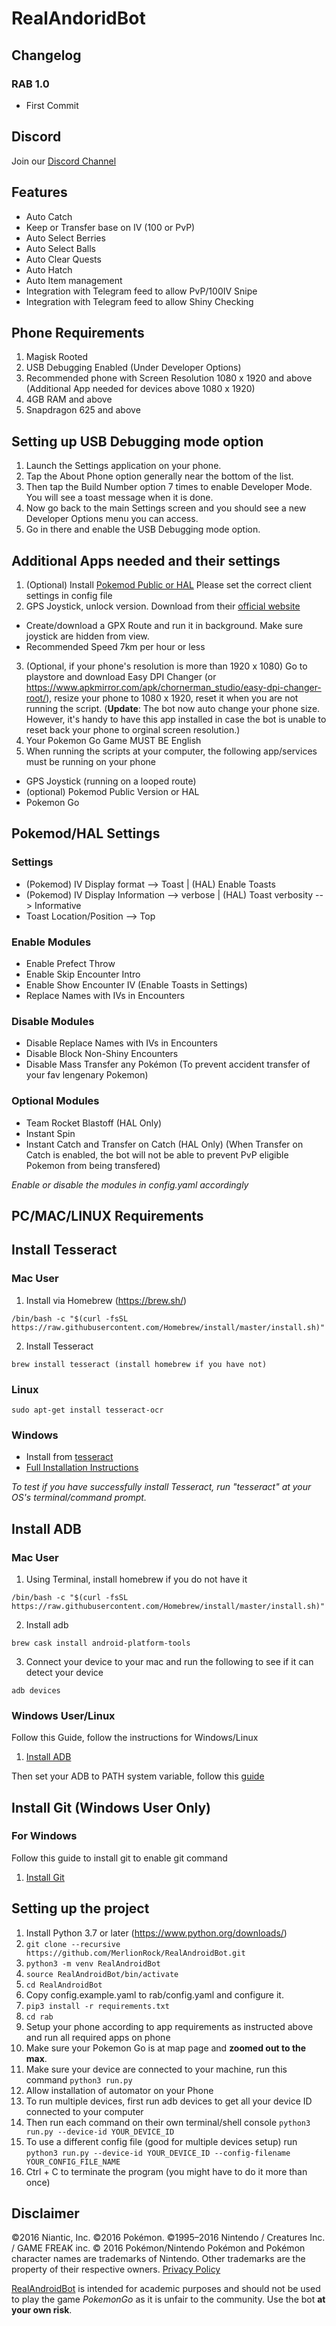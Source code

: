# RealAndoridBot
## Changelog
### RAB 1.0
- First Commit

## Discord
Join our [Discord Channel](https://discord.gg/HZXCzDXXJJ)

## Features
- Auto Catch
- Keep or Transfer base on IV (100 or PvP)
- Auto Select Berries
- Auto Select Balls
- Auto Clear Quests
- Auto Hatch
- Auto Item management
- Integration with Telegram feed to allow PvP/100IV Snipe
- Integration with Telegram feed to allow Shiny Checking

## Phone Requirements
1. Magisk Rooted
2. USB Debugging Enabled (Under Developer Options)
3. Recommended phone with Screen Resolution 1080 x 1920 and above (Additional App needed for devices above 1080 x 1920)
4. 4GB RAM and above
5. Snapdragon 625 and above

## Setting up USB Debugging mode option
1. Launch the Settings application on your phone.
2. Tap the About Phone option generally near the bottom of the list.
3. Then tap the Build Number option 7 times to enable Developer Mode. You will see a toast message when it is done.
4. Now go back to the main Settings screen and you should see a new Developer Options menu you can access.
5. Go in there and enable the USB Debugging mode option.

## Additional Apps needed and their settings

1. (Optional) Install [Pokemod Public or HAL](https://pokemod.dev/) Please set the correct client settings in config file
2. GPS Joystick, unlock version. Download from their [official website](http://gpsjoystick.theappninjas.com/faq/)
- Create/download a GPX Route and run it in background. Make sure joystick are hidden from view.
- Recommended Speed 7km per hour or less
3. (Optional, if your phone's resolution is more than 1920 x 1080) Go to playstore and download Easy DPI Changer (or https://www.apkmirror.com/apk/chornerman_studio/easy-dpi-changer-root/), resize your phone to 1080 x 1920, reset it when you are not running the script. (**Update**: The bot now auto change your phone size. However, it's handy to have this app installed in case the bot is unable to reset back your phone to orginal screen resolution.)
4. Your Pokemon Go Game MUST BE English
5. When running the scripts at your computer, the following app/services must be running on your phone
- GPS Joystick (running on a looped route)
- (optional) Pokemod Public Version or HAL
- Pokemon Go
   
## Pokemod/HAL Settings

### Settings
- (Pokemod) IV Display format --> Toast | (HAL) Enable Toasts
- (Pokemod) IV Display Information --> verbose | (HAL) Toast verbosity --> Informative
- Toast Location/Position --> Top

### Enable Modules
- Enable Prefect Throw
- Enable Skip Encounter Intro
- Enable Show Encounter IV (Enable Toasts in Settings)
- Replace Names with IVs in Encounters

### Disable Modules
- Disable Replace Names with IVs in Encounters
- Disable Block Non-Shiny Encounters 
- Disable Mass Transfer any Pokémon (To prevent accident transfer of your fav lengenary Pokemon)

### Optional Modules
- Team Rocket Blastoff (HAL Only)
- Instant Spin
- Instant Catch and Transfer on Catch (HAL Only) (When Transfer on Catch is enabled, the bot will not be able to prevent PvP eligible Pokemon from being transfered)

*Enable or disable the modules in config.yaml accordingly*

## PC/MAC/LINUX Requirements

## Install Tesseract

### Mac User
1. Install via Homebrew (https://brew.sh/)
```
/bin/bash -c "$(curl -fsSL https://raw.githubusercontent.com/Homebrew/install/master/install.sh)"
```
2. Install Tesseract
```
brew install tesseract (install homebrew if you have not)
```

### Linux
```sudo apt-get install tesseract-ocr```

### Windows
- Install from [tesseract](https://github.com/UB-Mannheim/tesseract/wiki)
- [Full Installation Instructions](https://tesseract-ocr.github.io/tessdoc/Home.html)


*To test if you have successfully install Tesseract, run "tesseract" at your OS's terminal/command prompt.*

## Install ADB

### Mac User

1. Using Terminal, install homebrew if you do not have it
```
/bin/bash -c "$(curl -fsSL https://raw.githubusercontent.com/Homebrew/install/master/install.sh)"
```
2. Install adb
```
brew cask install android-platform-tools
```
3. Connect your device to your mac and run the following to see if it can detect your device
```
adb devices
```

### Windows User/Linux

Follow this Guide, follow the instructions for Windows/Linux
1. [Install ADB](https://www.xda-developers.com/install-adb-windows-macos-linux/)

Then set your ADB to PATH system variable, follow this [guide](https://www.xda-developers.com/adb-fastboot-any-directory-windows-linux/)

## Install Git (Windows User Only)
### For Windows

Follow this guide to install git to enable git command

1. [Install Git](https://www.computerhope.com/issues/ch001927.htm)

## Setting up the project
1. Install Python 3.7 or later (https://www.python.org/downloads/)
2. `git clone --recursive https://github.com/MerlionRock/RealAndroidBot.git`
3. `python3 -m venv RealAndroidBot`
4. `source RealAndroidBot/bin/activate`
5. `cd RealAndroidBot`
6. Copy config.example.yaml to rab/config.yaml and configure it.
7. `pip3 install -r requirements.txt`
8. `cd rab`
9. Setup your phone according to app requirements as instructed above and run all required apps on phone
10. Make sure your Pokemon Go is at map page and **zoomed out to the max**.
11. Make sure your device are connected to your machine, run this command
   `python3 run.py`
12. Allow installation of automator on your Phone
13. To run multiple devices, first run adb devices to get all your device ID connected to your computer
14. Then run each command on their own terminal/shell console
    `python3 run.py --device-id YOUR_DEVICE_ID`
15. To use a different config file (good for multiple devices setup) run
    `python3 run.py --device-id YOUR_DEVICE_ID --config-filename YOUR_CONFIG_FILE_NAME`
16. Ctrl + C to terminate the program (you might have to do it more than once)

## Disclaimer
©2016 Niantic, Inc. ©2016 Pokémon. ©1995–2016 Nintendo / Creatures Inc. / GAME FREAK inc. © 2016 Pokémon/Nintendo Pokémon and Pokémon character names are trademarks of Nintendo. Other trademarks are the property of their respective owners.
[Privacy Policy](http://www.pokemon.com/us/privacy-policy/)

[RealAndroidBot](https://github.com/MerlionRock/RealAndroidBot) is intended for academic purposes and should not be used to play the game *PokemonGo* as it is unfair to the community. Use the bot **at your own risk**.